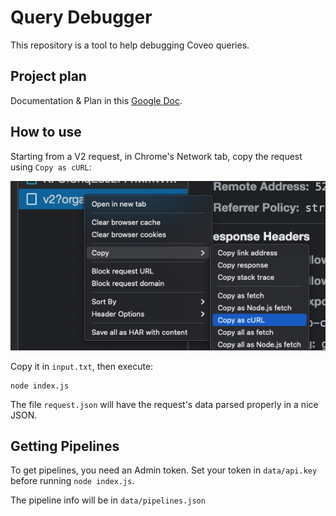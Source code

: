 # Query Debugger

This repository is a tool to help debugging Coveo queries.

## Project plan

Documentation & Plan in this [Google Doc](https://docs.google.com/document/d/1Bozqq9q9dxG91MV863KBWhqCoeN2dKH0cDGvapb8Gts/edit).

## How to use

Starting from a V2 request, in Chrome's Network tab, copy the request using `Copy as cURL`:

![Copy as cURL](./docs/copyAsCurl.png)

Copy it in `input.txt`, then execute:

```
node index.js
```

The file `request.json` will have the request's data parsed properly in a nice JSON.

## Getting Pipelines

To get pipelines, you need an Admin token. Set your token in `data/api.key` before running `node index.js`.

The pipeline info will be in `data/pipelines.json`
